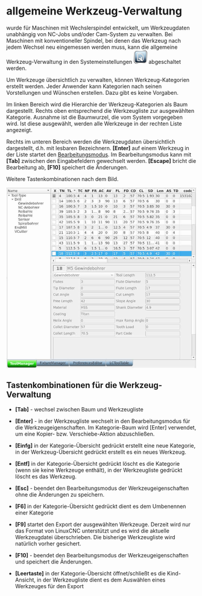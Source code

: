 # allgemeine Werkzeug-Verwaltung

wurde für Maschinen mit Wechslerspindel entwickelt, um Werkzeugdaten unabhängig
von NC-Jobs und/oder Cam-System zu verwalten. Bei Maschinen mit konventioneller Spindel, bei denen das Werkzeug nach jedem Wechsel neu eingemessen werden muss, kann die allgemeine Werkzeug-Verwaltung in den Systemeinstellungen ![Settings](images/SK_Settings.png) abgeschaltet werden.

Um Werkzeuge übersichtlich zu verwalten, können Werkzeug-Kategorien erstellt werden. Jeder Anwender kann Kategorien nach seinen Vorstellungen und Wünschen erstellen. Dazu gibt es keine Vorgaben.

Im linken Bereich wird die Hierarchie der Werkzeug-Kategorien als Baum dargestellt.
Rechts oben entsprechend die Werkzeugliste zur ausgewählten Kategorie. Ausnahme ist die Baumwurzel, die vom System vorgegeben wird. Ist diese ausgewählt, werden alle Werkzeuge in der rechten Liste angezeigt.

Rechts im unteren Bereich werden die Werkzeugdaten übersichtlich dargestellt, d.h. mit lesbaren Bezeichnern. **[Enter]** auf einem Werkzeug in der Liste startet den [Bearbeitungsmodus](tooleditor). Im Bearbeitungsmodus kann mit **[Tab]** zwischen den Eingabefeldern gewechselt werden. **[Escape]** bricht die Bearbeitung ab, **[F10]** speichert die Änderungen.

Weitere Tastenkombinationen nach dem Bild.

![ToolManager](images/ToolManager.jpg)

## Tastenkombinationen für die Werkzeug-Verwaltung

- **[Tab]** - wechsel zwischen Baum und Werkzeugliste

- **[Enter]** - in der Werkzeugliste wechselt in den Bearbeitungsmodus für die Werkzeugeigenschaften. Im Kategorie-Baum wird [Enter] verwendet, um eine Kopier- bzw. Verschiebe-Aktion abzuschließen.

- **[Einfg]** in der Kategorie-Übersicht gedrückt erstellt eine neue Kategorie, in der Werkzeug-Übersicht gedrückt erstellt es ein neues Werkzeug.

- **[Entf]** in der Kategorie-Übersicht gedrückt löscht es die Kategorie (wenn sie keine Werkzeuge enthält), in der Werkzeugliste gedrückt löscht es das Werkzeug.

- **[Esc]** - beendet den Bearbeitungsmodus der Werkzeugeigenschaften ohne die Änderungen zu speichern.

- **[F6]** in der Kategorie-Übersicht gedrückt dient es dem Umbenennen einer Kategorie

- **[F9]** startet den Export der ausgewählten Werkzeuge. Derzeit wird nur das Format von LinuxCNC unterstützt und es wird die aktuelle Werkzeugdatei überschrieben. Die bisherige Werkzeugliste wird natürlich vorher gesichert.

- **[F10]** - beendet den Bearbeitungsmodus der Werkzeugeigenschaften und speichert die Änderungen.

- **[Leertaste]** in der Kategorie-Übersicht öffnet/schließt es die Kind-Ansicht, in der Werkzeugliste dient es dem Auswählen eines Werkzeuges für den Export
